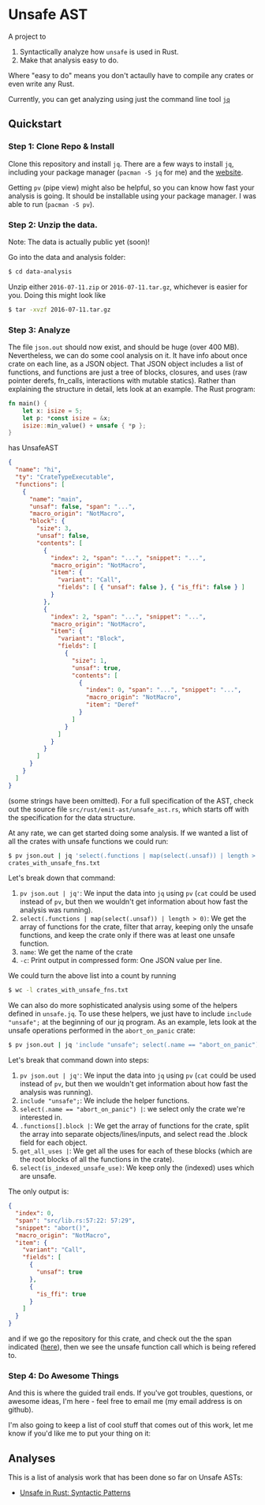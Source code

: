 # Unsafe AST

A project to
   1. Syntactically analyze how `unsafe` is used in Rust.
   2. Make that analysis easy to do.

Where "easy to do" means you don't actaully have to compile any crates or even
write any Rust.

Currently, you can get analyzing using just the command line tool [`jq`][jq]

## Quickstart

### Step 1: Clone Repo & Install

Clone this repository and install `jq`. There are a few ways to install `jq`,
including your package manager (`pacman -S jq` for me) and the [website][jq].

Getting `pv` (pipe view) might also be helpful, so you can know how fast your
analysis is going. It should be installable using your package manager. I was
able to run (`pacman -S pv`).

### Step 2: Unzip the data.

Note: The data is actually public yet (soon)!

Go into the data and analysis folder:

```bash
$ cd data-analysis
```

Unzip either `2016-07-11.zip` or `2016-07-11.tar.gz`, whichever is easier for
you. Doing this might look like

```bash
$ tar -xvzf 2016-07-11.tar.gz
```

### Step 3: Analyze

The file `json.out` should now exist, and should be huge (over 400 MB).
Nevertheless, we can do some cool analysis on it. It have info about once crate
on each line, as a JSON object. That JSON object includes a list of functions,
and functions are just a tree of blocks, closures, and uses (raw pointer
derefs, fn_calls, interactions with mutable statics). Rather than explaining
the structure in detail, lets look at an example. The Rust program:

```rust
fn main() {
    let x: isize = 5;
    let p: *const isize = &x;
    isize::min_value() + unsafe { *p };
}
```

has UnsafeAST

```json
{
  "name": "hi",
  "ty": "CrateTypeExecutable",
  "functions": [
    {
      "name": "main",
      "unsaf": false, "span": "...",
      "macro_origin": "NotMacro",
      "block": {
        "size": 3,
        "unsaf": false,
        "contents": [
          {
            "index": 2, "span": "...", "snippet": "...",
            "macro_origin": "NotMacro",
            "item": {
              "variant": "Call",
              "fields": [ { "unsaf": false }, { "is_ffi": false } ]
            }
          },
          {
            "index": 2, "span": "...", "snippet": "...",
            "macro_origin": "NotMacro",
            "item": {
              "variant": "Block",
              "fields": [
                {
                  "size": 1,
                  "unsaf": true,
                  "contents": [
                    {
                      "index": 0, "span": "...", "snippet": "...",
                      "macro_origin": "NotMacro",
                      "item": "Deref"
                    }
                  ]
                }
              ]
            }
          }
        ]
      }
    }
  ]
}
```

(some strings have been omitted). For a full specification of the AST, check
out the source file `src/rust/emit-ast/unsafe_ast.rs`, which starts off with
the specification for the data structure.

At any rate, we can get started doing some analysis. If we wanted a list of all
the crates with unsafe functions we could run:

```bash
$ pv json.out | jq 'select(.functions | map(select(.unsaf)) | length > 0) | .name' -c > \
crates_with_unsafe_fns.txt
```

Let's break down that command:
   1. `pv json.out | jq'`: We input the data into `jq`  using `pv` (`cat` could
      be used instead of `pv`, but then we wouldn't get information about how
      fast the analysis was running).
   4. `select(.functions | map(select(.unsaf)) | length > 0)`: We get the array
      of functions for the crate, filter that array, keeping only the unsafe
      functions, and keep the crate only if there was at least one unsafe
      function.
   5. `name`: We get the name of the crate
   6. `-c`: Print output in compressed form: One JSON value per line.

We could turn the above list into a count by running

```bash
$ wc -l crates_with_unsafe_fns.txt
```

We can also do more sophisticated analysis using some of the helpers defined in
`unsafe.jq`. To use these helpers, we just have to include `include "unsafe";`
at the beginning of our jq program. As an example, lets look at the unsafe
operations performed in the `abort_on_panic` crate:

```bash
$ pv json.out | jq 'include "unsafe"; select(.name == "abort_on_panic") | .functions[].block | get_all_uses | select(is_indexed_unsafe_use)'
```

Let's break that command down into steps:
   1. `pv json.out | jq'`: We input the data into `jq`  using `pv` (`cat` could
      be used instead of `pv`, but then we wouldn't get information about how
      fast the analysis was running).
   2. `include "unsafe";`: We include the helper functions.
   3. `select(.name == "abort_on_panic") |`: we select only the crate we're
      interested in.
   4. `.functions[].block |`: We get the array of functions for the crate, split
      the array into separate objects/lines/inputs, and select read the .block
      field for each object.
   5. `get_all_uses |`: We get all the uses for each of these blocks (which are
      the root blocks of all the functions in the crate).
   6. `select(is_indexed_unsafe_use)`: We keep only the (indexed) uses which
      are unsafe.

The only output is:
```json
{
  "index": 0,
  "span": "src/lib.rs:57:22: 57:29",
  "snippet": "abort()",
  "macro_origin": "NotMacro",
  "item": {
    "variant": "Call",
    "fields": [
      {
        "unsaf": true
      },
      {
        "is_ffi": true
      }
    ]
  }
}
```

and if we go the repository for this crate, and check out the the span
indicated ([here][abort-on-panic-line]), then we see the unsafe function call
which is being refered to.

### Step 4: Do Awesome Things

And this is where the guided trail ends. If you've got troubles, questions, or
awesome ideas, I'm here - feel free to email me (my email address is on
github).

I'm also going to keep a list of cool stuff that comes out of this work, let me
know if you'd like me to put your thing on it:

## Analyses

This is a list of analysis work that has been done so far on Unsafe ASTs:

   * [Unsafe in Rust: Syntactic Patterns][alex-ozdemir-1]

[alex-ozdemir-1]: https://alex-ozdemir.github.io/rust/unsafe/unsafe-in-rust-syntactic-patterns/
[jq]: https://stedolan.github.io/jq/
[abort-on-panic-line]: https://github.com/emk/abort_on_panic-rs/blob/master/src/lib.rs#L57
